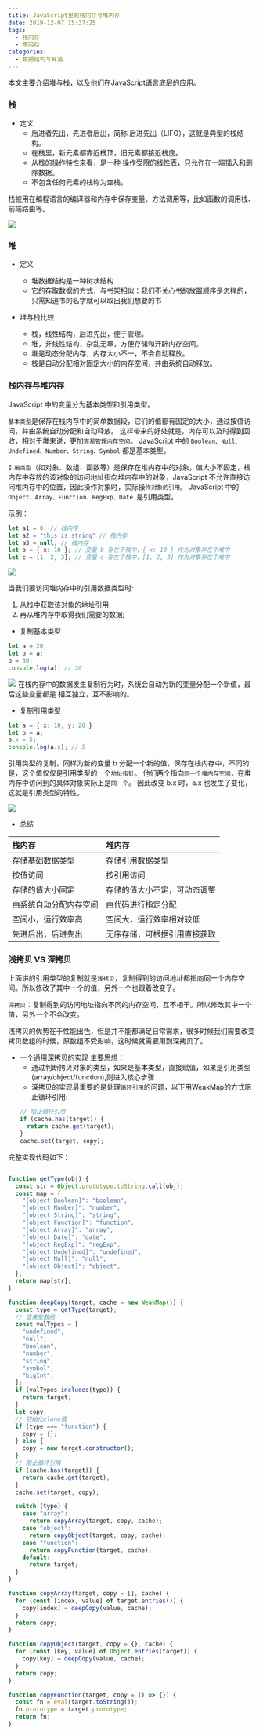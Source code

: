 ```yaml
---
title: JavaScript里的栈内存与堆内存
date: 2019-12-07 15:37:25
tags:
  - 栈内存
  - 堆内存
categories:
  - 数据结构与算法
---
```


本文主要介绍堆与栈，以及他们在JavaScript语言底层的应用。

<!-- more -->

### 栈

- 定义
  - 后进者先出，先进者后出，简称 后进先出（LIFO），这就是典型的栈结构。
  - 在栈里，新元素都靠近栈顶，旧元素都接近栈底。
  - 从栈的操作特性来看，是一种 操作受限的线性表，只允许在一端插入和删除数据。
  - 不包含任何元素的栈称为空栈。

栈被用在编程语言的编译器和内存中保存变量、方法调用等，比如函数的调用栈、前端路由等。

![](https://tva1.sinaimg.cn/large/007S8ZIlly1gfhfvwdizbj30lc0i43zg.jpg)


### 堆

- 定义
  - 堆数据结构是一种树状结构
  - 它的存取数据的方式，与书架相似：我们不关心书的放置顺序是怎样的，只需知道书的名字就可以取出我们想要的书

- 堆与栈比较
  - 栈，线性结构，后进先出，便于管理。
  - 堆，非线性结构，杂乱无章，方便存储和开辟内存空间。
  - 堆是动态分配内存，内存大小不一，不会自动释放。
  - 栈是自动分配相对固定大小的内存空间，并由系统自动释放。

### 栈内存与堆内存

JavaScript 中的变量分为基本类型和引用类型。

`基本类型`是保存在栈内存中的简单数据段，它们的值都有固定的大小，通过按值访问，并由系统自动分配和自动释放。 这样带来的好处就是，内存可以及时得到回收，相对于堆来说，更加`容易管理内存空间`。 JavaScript 中的 `Boolean、Null、Undefined、Number、String、Symbol` 都是基本类型。

`引用类型`（如对象、数组、函数等）是保存在堆内存中的对象，值大小不固定，栈内存中存放的该对象的访问地址指向堆内存中的对象，JavaScript 不允许直接访问堆内存中的位置，因此操作对象时，实际操`作对象的引用`。 JavaScript 中的 `Object、Array、Function、RegExp、Date `是引用类型。

示例：
```js
let a1 = 0; // 栈内存
let a2 = "this is string" // 栈内存
let a3 = null; // 栈内存
let b = { x: 10 }; // 变量 b 存在于栈中，{ x: 10 } 作为对象存在于堆中
let c = [1, 2, 3]; // 变量 c 存在于栈中，[1, 2, 3] 作为对象存在于堆中
```

![](https://tva1.sinaimg.cn/large/007S8ZIlly1gfjs20edmrj30yg0d2400.jpg)

当我们要访问堆内存中的引用数据类型时:
  1. 从栈中获取该对象的地址引用;
  2. 再从堆内存中取得我们需要的数据;


- 复制基本类型

```js
let a = 20;
let b = a;
b = 30;
console.log(a); // 20
```
![](https://tva1.sinaimg.cn/large/007S8ZIlly1gfjs47bav7j30yg0ajq43.jpg)
在栈内存中的数据发生复制行为时，系统会自动为新的变量分配一个新值，最后这些变量都是 相互独立，互不影响的。

- 复制引用类型

```js
let a = { x: 10, y: 20 }
let b = a;
b.x = 5;
console.log(a.x); // 5
```

引用类型的复制，同样为新的变量 b 分配一个新的值，保存在栈内存中，不同的是，这个值仅仅是引用类型的一个`地址指针`。
他们两个指向`同一个堆内存空间`，在堆内存中访问到的具体对象实际上是`同一个`。
因此改变 b.x 时，a.x 也发生了变化，这就是引用类型的特性。

![](https://tva1.sinaimg.cn/large/007S8ZIlly1gfjsc37dtkj30yg0u0dio.jpg)

- 总结

|栈内存|堆内存|
|:--|:--|
|存储基础数据类型|存储引用数据类型|
|按值访问|按引用访问|
|存储的值大小固定|存储的值大小不定，可动态调整|
|由系统自动分配内存空间|由代码进行指定分配|
|空间小，运行效率高|空间大，运行效率相对较低|
|先进后出，后进先出|无序存储，可根据引用直接获取|

### 浅拷贝 VS 深拷贝

上面讲的引用类型的复制就是`浅拷贝`，复制得到的访问地址都指向同一个内存空间。所以修改了其中一个的值，另外一个也跟着改变了。

`深拷贝`：复制得到的访问地址指向不同的内存空间，互不相干。所以修改其中一个值，另外一个不会改变。

浅拷贝的优势在于性能出色，但是并不能都满足日常需求，很多时候我们需要改变拷贝数组的时候，原数组不受影响，这时候就需要用到深拷贝了。

- 一个通用深拷贝的实现
主要思想：
  - 通过判断拷贝对象的类型，如果是基本类型，直接赋值，如果是引用类型(array/object/function),则进入核心步骤
  - 深拷贝的实现最重要的是处理`循环引用`的问题，以下用WeakMap的方式阻止循环引用:
  ```js
  // 阻止循环引用
  if (cache.has(target)) {
    return cache.get(target);
  }
  cache.set(target, copy);
  ```

完整实现代码如下：

```js

function getType(obj) {
  const str = Object.prototype.toString.call(obj);
  const map = {
    "[object Boolean]": "boolean",
    "[object Number]": "number",
    "[object String]": "string",
    "[object Function]": "function",
    "[object Array]": "array",
    "[object Date]": "date",
    "[object RegExp]": "regExp",
    "[object Undefined]": "undefined",
    "[object Null]": "null",
    "[object Object]": "object",
  };
  return map[str];
}

function deepCopy(target, cache = new WeakMap()) {
  const type = getType(target);
  // 值类型数组
  const valTypes = [
    "undefined",
    "null",
    "boolean",
    "number",
    "string",
    "symbol",
    "bigInt",
  ];
  if (valTypes.includes(type)) {
    return target;
  }
  let copy;
  // 初始化clone值
  if (type === "function") {
    copy = {};
  } else {
    copy = new target.constructor();
  }
  // 阻止循环引用
  if (cache.has(target)) {
    return cache.get(target);
  }
  cache.set(target, copy);

  switch (type) {
    case "array":
      return copyArray(target, copy, cache);
    case "object":
      return copyObject(target, copy, cache);
    case "function":
      return copyFunction(target, cache);
    default:
      return target;
  }
}

function copyArray(target, copy = [], cache) {
  for (const [index, value] of target.entries()) {
    copy[index] = deepCopy(value, cache);
  }
  return copy;
}

function copyObject(target, copy = {}, cache) {
  for (const [key, value] of Object.entries(target)) {
    copy[key] = deepCopy(value, cache);
  }
  return copy;
}

function copyFunction(target, copy = () => {}) {
  const fn = eval(target.toString());
  fn.prototype = target.prototype;
  return fn;
}
```
